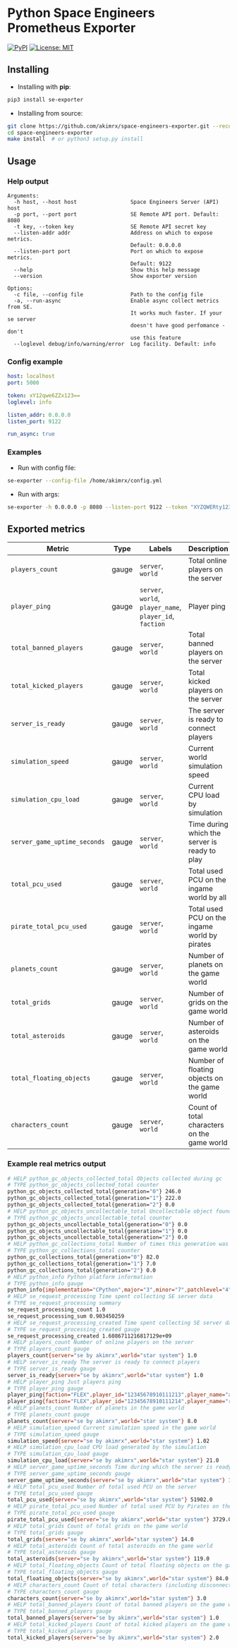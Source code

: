 # Python Space Engineers Prometheus Exporter

[![PyPI](https://img.shields.io/pypi/v/se-exporter.svg)](https://pypi.org/project/se-exporter/)
[![License: MIT](https://img.shields.io/badge/license-MIT-%23373737.svg)](htts://github.com/akimrx/space-engineers-exporters/LICENSE)

## Installing

* Installing with **pip**:
```bash
pip3 install se-exporter
```

* Installing from source:
```bash
git clone https://github.com/akimrx/space-engineers-exporter.git --recursive
cd space-engineers-exporter
make install  # or python3 setup.py install
```

## Usage

### Help output
```
Arguments:
  -h host, --host host                 Space Engineers Server (API) host
  -p port, --port port                 SE Remote API port. Default: 8080
  -t key, --token key                  SE Remote API secret key
  --listen-addr addr                   Address on which to expose metrics.
                                       Default: 0.0.0.0
  --listen-port port                   Port on which to expose metrics.
                                       Default: 9122
  --help                               Show this help message
  --version                            Show exporter version

Options:
  -c file, --config file               Path to the config file
  -a, --run-async                      Enable async collect metrics from SE.
                                       It works much faster. If your se server
                                       doesn't have good perfomance - don't
                                       use this feature
  --loglevel debug/info/warning/error  Log facility. Default: info
```

### Config example
```yaml
host: localhost
port: 5000

token: xY12qwe6ZZx123==
loglevel: info

listen_addr: 0.0.0.0
listen_port: 9122

run_async: true
```

### Examples

* Run with config file:
```bash
se-exporter --config-file /home/akimrx/config.yml
```

* Run with args:
```bash
se-exporter -h 0.0.0.0 -p 8080 --listen-port 9122 --token "XYZQWERty123-==" --run-async
```


## Exported metrics

Metric | Type | Labels | Description
-------|------|--------|------------
`players_count` | gauge | `server`, `world` | Total online players on the server
`player_ping` | gauge | `server`, `world`, `player_name`, `player_id`, `faction` | Player ping
`total_banned_players` | gauge | `server`, `world` | Total banned players on the server
`total_kicked_players` | gauge | `server`, `world` | Total kicked players on the server
`server_is_ready` | gauge | `server`, `world` | The server is ready to connect players
`simulation_speed` | gauge | `server`, `world` | Current world simulation speed
`simulation_cpu_load` | gauge | `server`, `world` | Current CPU load by simulation
`server_game_uptime_seconds` | gauge | `server`, `world` | Time during which the server is ready to play
`total_pcu_used` | gauge | `server`, `world` | Total used PCU on the ingame world by all
`pirate_total_pcu_used` | gauge | `server`, `world` | Total used PCU on the ingame world by pirates
`planets_count` | gauge | `server`, `world` | Number of planets on the game world
`total_grids` | gauge | `server`, `world` | Number of grids on the game world
`total_asteroids` | gauge | `server`, `world` | Number of asteroids on the game world
`total_floating_objects` | gauge | `server`, `world` | Number of floating objects on the game world
`characters_count` | gauge | `server`, `world` | Count of total characters on the game world

### Example real metrics output
```bash
# HELP python_gc_objects_collected_total Objects collected during gc
# TYPE python_gc_objects_collected_total counter
python_gc_objects_collected_total{generation="0"} 246.0
python_gc_objects_collected_total{generation="1"} 222.0
python_gc_objects_collected_total{generation="2"} 0.0
# HELP python_gc_objects_uncollectable_total Uncollectable object found during GC
# TYPE python_gc_objects_uncollectable_total counter
python_gc_objects_uncollectable_total{generation="0"} 0.0
python_gc_objects_uncollectable_total{generation="1"} 0.0
python_gc_objects_uncollectable_total{generation="2"} 0.0
# HELP python_gc_collections_total Number of times this generation was collected
# TYPE python_gc_collections_total counter
python_gc_collections_total{generation="0"} 82.0
python_gc_collections_total{generation="1"} 7.0
python_gc_collections_total{generation="2"} 0.0
# HELP python_info Python platform information
# TYPE python_info gauge
python_info{implementation="CPython",major="3",minor="7",patchlevel="4",version="3.7.4"} 1.0
# HELP se_request_processing Time spent collecting SE server data
# TYPE se_request_processing summary
se_request_processing_count 1.0
se_request_processing_sum 0.903450259
# HELP se_request_processing_created Time spent collecting SE server data
# TYPE se_request_processing_created gauge
se_request_processing_created 1.6086711216817129e+09
# HELP players_count Number of online players on the server
# TYPE players_count gauge
players_count{server="se by akimrx",world="star system"} 1.0
# HELP server_is_ready The server is ready to connect players
# TYPE server_is_ready gauge
server_is_ready{server="se by akimrx",world="star system"} 1.0
# HELP player_ping Just players ping
# TYPE player_ping gauge
player_ping{faction="FLEX",player_id="12345678910111213",player_name="akimrx",server="se by akimrx",world="star system"} 13.0
player_ping{faction="FLEX",player_id="12345678910111214",player_name="rust",server="se by akimrx",world="star system"} 26.0
# HELP planets_count Number of planets in the game world
# TYPE planets_count gauge
planets_count{server="se by akimrx",world="star system"} 8.0
# HELP simulation_speed Current simulation speed in the game world
# TYPE simulation_speed gauge
simulation_speed{server="se by akimrx",world="star system"} 1.02
# HELP simulation_cpu_load CPU load generated by the simulation
# TYPE simulation_cpu_load gauge
simulation_cpu_load{server="se by akimrx",world="star system"} 21.0
# HELP server_game_uptime_seconds Time during which the server is ready to play
# TYPE server_game_uptime_seconds gauge
server_game_uptime_seconds{server="se by akimrx",world="star system"} 16529.0
# HELP total_pcu_used Number of total used PCU on the server
# TYPE total_pcu_used gauge
total_pcu_used{server="se by akimrx",world="star system"} 51902.0
# HELP pirate_total_pcu_used Number of total used PCU by Pirates on the server
# TYPE pirate_total_pcu_used gauge
pirate_total_pcu_used{server="se by akimrx",world="star system"} 3729.0
# HELP total_grids Count of total grids on the game world
# TYPE total_grids gauge
total_grids{server="se by akimrx",world="star system"} 14.0
# HELP total_asteroids Count of total asteroids on the game world
# TYPE total_asteroids gauge
total_asteroids{server="se by akimrx",world="star system"} 119.0
# HELP total_floating_objects Count of total floating objects on the game world
# TYPE total_floating_objects gauge
total_floating_objects{server="se by akimrx",world="star system"} 84.0
# HELP characters_count Count of total characters (including disconnected, but are on the server) on the game world
# TYPE characters_count gauge
characters_count{server="se by akimrx",world="star system"} 3.0
# HELP total_banned_players Count of total banned players on the game world
# TYPE total_banned_players gauge
total_banned_players{server="se by akimrx",world="star system"} 1.0
# HELP total_kicked_players Count of total kicked players on the game world
# TYPE total_kicked_players gauge
total_kicked_players{server="se by akimrx",world="star system"} 2.0
```